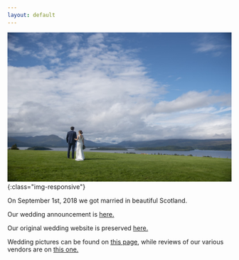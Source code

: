 ```yaml
---
layout: default
---
```


![zgandcd](public/forward.jpg){:class="img-responsive"}

On September 1st, 2018 we got married in beautiful Scotland.

Our wedding announcement is [here.](https://www.nytimes.com/2018/09/02/fashion/weddings/zoe-guengerich-connor-dowd.html)

Our original wedding website is preserved [here.](https://web.archive.org/web/20180821125924/https://www.zoeandconnor.com/)

Wedding pictures can be found on [this page](https://zgandcd.github.io/pics), while reviews of our various vendors are on [this one.](https://zgandcd.github.io/reviews)


